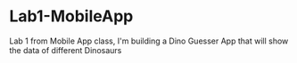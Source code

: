 # Lab1-MobileApp
Lab 1 from Mobile App class, I'm building a Dino Guesser App that will show the data of different Dinosaurs
